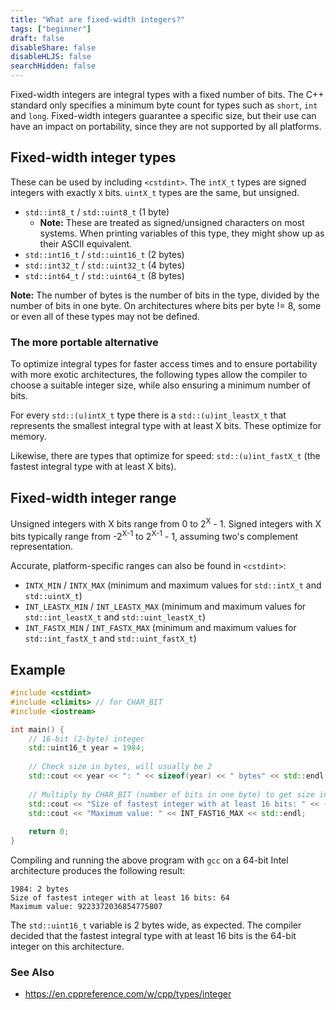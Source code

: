 ```yaml
---
title: "What are fixed-width integers?"
tags: ["beginner"]
draft: false
disableShare: false
disableHLJS: false
searchHidden: false
---
```


Fixed-width integers are integral types with a fixed number of bits. The C++ standard only specifies a minimum byte count for types such as `short`, `int` and `long`. Fixed-width integers guarantee a specific size, but their use can have an impact on portability, since they are not supported by all platforms.

## Fixed-width integer types
These can be used by including `<cstdint>`. The `intX_t` types are signed integers with exactly `X` bits. `uintX_t` types are the same, but unsigned.
- `std::int8_t` / `std::uint8_t` (1 byte)
  - **Note:** These are treated as signed/unsigned characters on most systems. When printing variables of this type, they might show up as their ASCII equivalent.
- `std::int16_t` / `std::uint16_t` (2 bytes)
- `std::int32_t` / `std::uint32_t` (4 bytes)
- `std::int64_t` / `std::uint64_t` (8 bytes)

**Note:** The number of bytes is the number of bits in the type, divided by the number of bits in one byte. On architectures where bits per byte != 8, some or even all of these types may not be defined.

### The more portable alternative
To optimize integral types for faster access times and to ensure portability with more exotic architectures, the following types allow the compiler to choose a suitable integer size, while also ensuring a minimum number of bits.

For every `std::(u)intX_t` type there is a `std::(u)int_leastX_t` that represents the smallest integral type with at least X bits. These optimize for memory.

Likewise, there are types that optimize for speed: `std::(u)int_fastX_t` (the fastest integral type with at least X bits).

## Fixed-width integer range
Unsigned integers with X bits range from 0 to 2<sup>X</sup> - 1. Signed integers with X bits typically range from -2<sup>X-1</sup> to 2<sup>X-1</sup> - 1, assuming two's complement representation.

Accurate, platform-specific ranges can also be found in `<cstdint>`:
- `INTX_MIN` / `INTX_MAX` (minimum and maximum values for `std::intX_t` and `std::uintX_t`)
- `INT_LEASTX_MIN` / `INT_LEASTX_MAX` (minimum and maximum values for `std::int_leastX_t` and `std::uint_leastX_t`)
- `INT_FASTX_MIN` / `INT_FASTX_MAX` (minimum and maximum values for `std::int_fastX_t` and `std::uint_fastX_t`)

## Example

```cpp
#include <cstdint>
#include <climits> // for CHAR_BIT
#include <iostream>

int main() {
    // 16-bit (2-byte) integer
    std::uint16_t year = 1984;
  
    // Check size in bytes, will usually be 2
    std::cout << year << ": " << sizeof(year) << " bytes" << std::endl;
  
    // Multiply by CHAR_BIT (number of bits in one byte) to get size in bits
    std::cout << "Size of fastest integer with at least 16 bits: " << (CHAR_BIT * sizeof(std::int_fast16_t)) << std::endl;
    std::cout << "Maximum value: " << INT_FAST16_MAX << std::endl;
  
    return 0;
}
```

Compiling and running the above program with `gcc` on a 64-bit Intel architecture produces the following result:
```
1984: 2 bytes
Size of fastest integer with at least 16 bits: 64
Maximum value: 9223372036854775807
```

The `std::uint16_t` variable is 2 bytes wide, as expected. The compiler decided that the fastest integral type with at least 16 bits is the 64-bit integer on this architecture.

### See Also
* https://en.cppreference.com/w/cpp/types/integer

